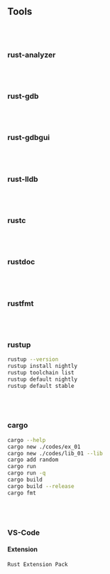 
## Tools 

<!--------------------------------------------------------------------------------- rust-analyzer -->
<br><br>

### rust-analyzer



<!--------------------------------------------------------------------------------- rust-gdb -->
<br><br>

### rust-gdb



<!--------------------------------------------------------------------------------- rust-gdbgui -->
<br><br>

### rust-gdbgui



<!--------------------------------------------------------------------------------- rust-lldb -->
<br><br>

### rust-lldb



<!--------------------------------------------------------------------------------- rustc -->
<br><br>

### rustc



<!--------------------------------------------------------------------------------- rustdoc -->
<br><br>

### rustdoc



<!--------------------------------------------------------------------------------- rustfmt -->
<br><br>

### rustfmt



<!--------------------------------------------------------------------------------- rustup -->
<br><br>

### rustup
```bash
rustup --version
rustup install nightly
rustup toolchain list
rustup default nightly
rustup default stable
```


<!--------------------------------------------------------------------------------- cargo -->
<br><br>

### cargo
```bash
cargo --help
cargo new ./codes/ex_01
cargo new ./codes/lib_01 --lib
cargo add random
cargo run
cargo run -q
cargo build
cargo build --release
cargo fmt
```



<!--------------------------------------------------------------------------------- VS-code -->
<br><br>

### VS-Code 
#### Extension
    Rust Extension Pack
